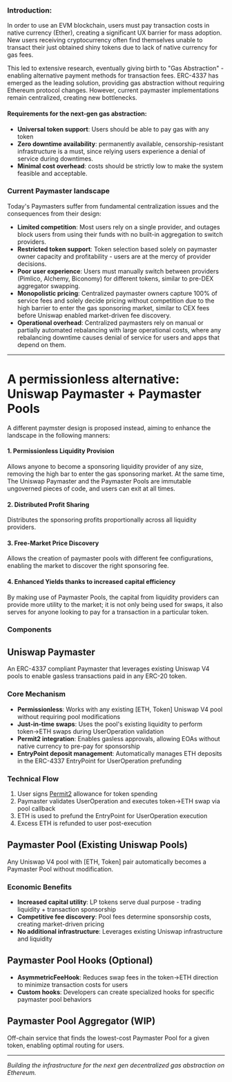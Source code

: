 ### Introduction:

In order to use an EVM blockchain, users must pay transaction costs in native currency (Ether), creating a significant UX barrier for mass adoption. New users receiving cryptocurrency often find themselves unable to transact their just obtained shiny tokens due to lack of native currency for gas fees.

This led to extensive research, eventually giving birth to "Gas Abstraction" - enabling alternative payment methods for transaction fees. ERC-4337 has emerged as the leading solution, providing gas abstraction without requiring Ethereum protocol changes. However, current paymaster implementations remain centralized, creating new bottlenecks.

#### Requirements for the next-gen gas abstraction:

- **Universal token support**: Users should be able to pay gas with any token
- **Zero downtime availability**: permanently available, censorship-resistant infrastructure is a must, since relying users experience a denial of service during downtimes.
- **Minimal cost overhead**: costs should be strictly low to make the system feasible and acceptable.



### Current Paymaster landscape

Today's Paymasters suffer from fundamental centralization issues and the consequences from their design:

- **Limited competition**: Most users rely on a single provider, and outages block users from using their funds with no built-in aggregation to switch providers.
- **Restricted token support**: Token selection based solely on paymaster owner capacity and profitability - users are at the mercy of provider decisions.
- **Poor user experience**: Users must manually switch between providers (Pimlico, Alchemy, Biconomy) for different tokens, similar to pre-DEX aggregator swapping.
- **Monopolistic pricing**: Centralized paymaster owners capture 100% of service fees and solely decide pricing without competition due to the high barrier to enter the gas sponsoring market, similar to CEX fees before Uniswap enabled market-driven fee discovery.
- **Operational overhead**: Centralized paymasters rely on manual or partially automated rebalancing with large operational costs, where any rebalancing downtime causes denial of service for users and apps that depend on them.


---

# A permissionless alternative: Uniswap Paymaster + Paymaster Pools

A different paymster design is proposed instead, aiming to enhance the landscape in the following manners:

#### **1. Permissionless Liquidity Provision**
Allows anyone to become a sponsoring liquidity provider of any size, removing the high bar to enter the gas sponsoring market.
At the same time, The Uniswap Paymaster and the Paymaster Pools are immutable ungoverned pieces of code, and users can exit at all times.

#### **2. Distributed Profit Sharing**
Distributes the sponsoring profits proportionally across all liquidity providers.

#### **3. Free-Market Price Discovery**
Allows the creation of paymaster pools with different fee configurations, enabling the market to discover the right sponsoring fee.

#### **4. Enhanced Yields thanks to increased capital efficiency** 
By making use of Paymaster Pools, the capital from liquidity providers can provide more utility to the market; 
it is not only being used for swaps, it also serves for anyone looking to pay for a transaction in a particular token.

### Components

## Uniswap Paymaster
An ERC-4337 compliant Paymaster that leverages existing Uniswap V4 pools to enable gasless transactions paid in any ERC-20 token.

### Core Mechanism
- **Permissionless**: Works with any existing [ETH, Token] Uniswap V4 pool without requiring pool modifications
- **Just-in-time swaps**: Uses the pool's existing liquidity to perform token→ETH swaps during UserOperation validation
- **Permit2 integration**: Enables gasless approvals, allowing EOAs without native currency to pre-pay for sponsorship
- **EntryPoint deposit management**: Automatically manages ETH deposits in the ERC-4337 EntryPoint for UserOperation prefunding

### Technical Flow
1. User signs [Permit2](https://docs.uniswap.org/contracts/permit2/overview) allowance for token spending
2. Paymaster validates UserOperation and executes token→ETH swap via pool callback
3. ETH is used to prefund the EntryPoint for UserOperation execution
4. Excess ETH is refunded to user post-execution

## Paymaster Pool (Existing Uniswap Pools)
Any Uniswap V4 pool with [ETH, Token] pair automatically becomes a Paymaster Pool without modification.

### Economic Benefits
- **Increased capital utility**: LP tokens serve dual purpose - trading liquidity + transaction sponsorship
- **Competitive fee discovery**: Pool fees determine sponsorship costs, creating market-driven pricing
- **No additional infrastructure**: Leverages existing Uniswap infrastructure and liquidity

## Paymaster Pool Hooks (Optional)
- **AsymmetricFeeHook**: Reduces swap fees in the token→ETH direction to minimize transaction costs for users
- **Custom hooks**: Developers can create specialized hooks for specific paymaster pool behaviors

## Paymaster Pool Aggregator (WIP)
Off-chain service that finds the lowest-cost Paymaster Pool for a given token, enabling optimal routing for users.


---

*Building the infrastructure for the next gen decentralized gas abstraction on Ethereum.*

